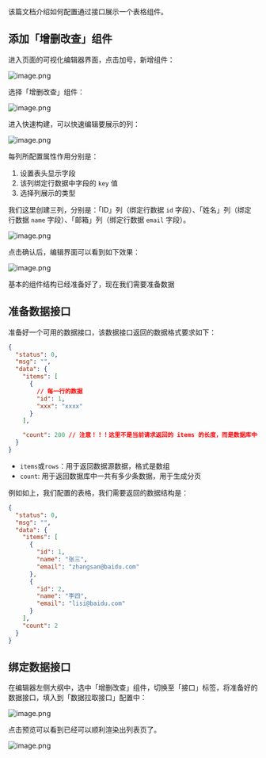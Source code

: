 该篇文档介绍如何配置通过接口展示一个表格组件。

## 添加「增删改查」组件

进入页面的可视化编辑器界面，点击加号，新增组件：

![image.png](../../staic/img/最佳实践/配置一个列表/image_aa64910.png)

选择「增删改查」组件：

![image.png](../../staic/img/最佳实践/配置一个列表/image_eee40e3.png)

进入快速构建，可以快速编辑要展示的列：

![image.png](../../staic/img/最佳实践/配置一个列表/image_d82b3b5.png)

每列所配置属性作用分别是：

1. 设置表头显示字段
2. 该列绑定行数据中字段的 `key` 值
3. 选择列展示的类型

我们这里创建三列，分别是：「ID」列（绑定行数据 `id` 字段）、「姓名」列（绑定行数据 `name` 字段）、「邮箱」列（绑定行数据 `email` 字段）。

![image.png](../../staic/img/最佳实践/配置一个列表/image_090ca54.png)

点击确认后，编辑界面可以看到如下效果：

![image.png](../../staic/img/最佳实践/配置一个列表/image_6736279.png)

基本的组件结构已经准备好了，现在我们需要准备数据

## 准备数据接口

准备好一个可用的数据接口，该数据接口返回的数据格式要求如下：

```json
{
  "status": 0,
  "msg": "",
  "data": {
    "items": [
      {
        // 每一行的数据
        "id": 1,
        "xxx": "xxxx"
      }
    ],

    "count": 200 // 注意！！！这里不是当前请求返回的 items 的长度，而是数据库中一共有多少条数据，用于生成分页组件
  }
}
```

- `items`或`rows`：用于返回数据源数据，格式是数组
- `count`: 用于返回数据库中一共有多少条数据，用于生成分页

例如如上，我们配置的表格，我们需要返回的数据结构是：

```json
{
  "status": 0,
  "msg": "",
  "data": {
    "items": [
      {
        "id": 1,
        "name": "张三",
        "email": "zhangsan@baidu.com"
      },
      {
        "id": 2,
        "name": "李四",
        "email": "lisi@baidu.com"
      }
    ],
    "count": 2
  }
}
```

## 绑定数据接口

在编辑器左侧大纲中，选中「增删改查」组件，切换至「接口」标签，将准备好的数据接口，填入到「数据拉取接口」配置中：

![image.png](../../staic/img/最佳实践/配置一个列表/image_a9de01f.png)

点击预览可以看到已经可以顺利渲染出列表页了。

![image.png](../../staic/img/最佳实践/配置一个列表/image_b8f7351.png)
